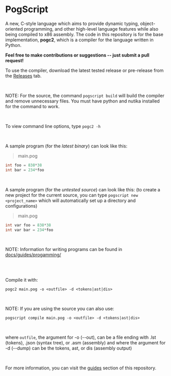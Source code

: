# PogScript

A new, C-style language which aims to provide dynamic typing, object-oriented programming, and other high-level language features while also being compiled to x86 assembly. The code in this repository is for the base implementation, **pogc2**, which is a compiler for the language written in Python.

**Feel free to make contributions or suggestions -- just submit a pull request!**

To use the compiler, download the latest tested release or pre-release from the [Releases](https://github.com/User0332/PogScript/releases) tab.

<br/>

NOTE: For the source, the command `pogscript build` will build the compiler and remove unnecessary files. You must have python and nutika installed for the command to work.

<br/>

To view command line options, type ```pogc2 -h```

<br/>

A sample program (for the *latest binary*) can look like this:

>main.pog

```c
int foo = 838*38
int bar = 234*foo
```

<br/>

A sample program (for the *untested source*) can look like this:
(to create a new project for the current source, you can type ```pogscript new <project_name>``` which will automatically set up a directory and configurations)

>main.pog

```c
int var foo = 838*38
int var bar = 234*foo
```

<br/>

NOTE: Information for writing programs can be found in [docs/guides/progamming/](https://github.com/User0332/PogScript/tree/master/docs/guides/programming)

<br/>
<br/>

Compile it with:

```console
pogc2 main.pog -o <outfile> -d <tokens|ast|dis>
```

<br/>

NOTE: If you are using the source you can also use:

```console
pogscript compile main.pog -o <outfile> -d <tokens|ast|dis>
```

<br/>

where ```outfile```, the argument for -o (--out), can be a file ending with .lst (tokens), .json (syntax tree), or .asm (assembly) and where the argument for -d (--dump) can be the tokens, ast, or dis (assembly output)

<br/>

For more information, you can visit the [guides](https://github.com/User0332/PogScript/tree/master/docs/guides/) section of this repository.
